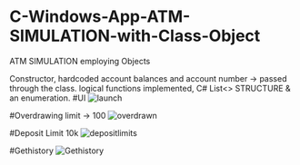 # C-Windows-App-ATM-SIMULATION-with-Class-Object
ATM SIMULATION employing Objects 

Constructor, hardcoded account balances and account number -> passed through the class. logical functions implemented, C# List<> STRUCTURE & an enumeration.
 #UI
![launch](https://user-images.githubusercontent.com/34619999/81108957-098b3700-8f22-11ea-8306-260aeb0b9564.png)

#Overdrawing limit -> 100
![overdrawn](https://user-images.githubusercontent.com/34619999/81108963-0bed9100-8f22-11ea-8f65-77400bee1c45.png)

#Deposit Limit 10k
![depositlimits](https://user-images.githubusercontent.com/34619999/81108962-0b54fa80-8f22-11ea-9866-8561c4b8a34d.png)

#Gethistory
![Gethistory](https://user-images.githubusercontent.com/34619999/81108961-0abc6400-8f22-11ea-834f-2b28e11e8b26.png)
